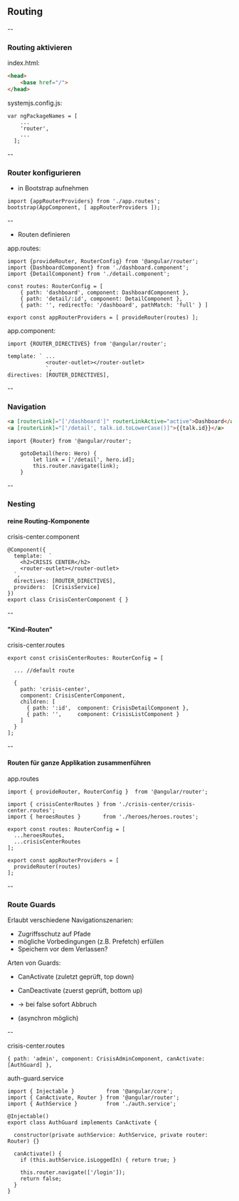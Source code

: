 ## Routing

--

### Routing aktivieren

index.html:
```HTML
<head>
    <base href="/">
</head>
```
systemjs.config.js:
```
var ngPackageNames = [
    ...
    'router',
    ...
  ];
```

--

### Router konfigurieren
- in Bootstrap aufnehmen
```
import {appRouterProviders} from './app.routes';
bootstrap(AppComponent, [ appRouterProviders ]);
```

--

- Routen definieren

app.routes:
```
import {provideRouter, RouterConfig} from '@angular/router';
import {DashboardComponent} from './dashboard.component';
import {DetailComponent} from './detail.component';

const routes: RouterConfig = [
    { path: 'dashboard', component: DashboardComponent },
    { path: 'detail/:id', component: DetailComponent },
    { path: '', redirectTo: '/dashboard', pathMatch: 'full' } ]

export const appRouterProviders = [ provideRouter(routes) ];
```

app.component:
```
import {ROUTER_DIRECTIVES} from '@angular/router';

template: ` ...
            <router-outlet></router-outlet>
            `,
directives: [ROUTER_DIRECTIVES],
```

--

### Navigation
```HTML
<a [routerLink]="['/dashboard']" routerLinkActive="active">Dashboard</a>
<a [routerLink]="['/detail', talk.id.toLowerCase()]">{{talk.id}}</a>
```

```
import {Router} from '@angular/router';

    gotoDetail(hero: Hero) {
        let link = ['/detail', hero.id];
        this.router.navigate(link);
    }
```

-- 		

### Nesting

#### reine Routing-Komponente

crisis-center.component
```
@Component({
  template:  `
    <h2>CRISIS CENTER</h2>
    <router-outlet></router-outlet>
  `,
  directives: [ROUTER_DIRECTIVES],
  providers:  [CrisisService]
})
export class CrisisCenterComponent { }
```

--

#### "Kind-Routen"

crisis-center.routes
```
export const crisisCenterRoutes: RouterConfig = [

  ... //default route
  
  {
    path: 'crisis-center',
    component: CrisisCenterComponent,
    children: [
      { path: ':id',  component: CrisisDetailComponent },
      { path: '',     component: CrisisListComponent }
    ]
  }
];
```

--

#### Routen für ganze Applikation zusammenführen

app.routes
```
import { provideRouter, RouterConfig }  from '@angular/router';

import { crisisCenterRoutes } from './crisis-center/crisis-center.routes';
import { heroesRoutes }       from './heroes/heroes.routes';

export const routes: RouterConfig = [
  ...heroesRoutes,
  ...crisisCenterRoutes
];

export const appRouterProviders = [
  provideRouter(routes)
];
```

--

### Route Guards

Erlaubt verschiedene Navigationszenarien:
- Zugriffsschutz auf Pfade
- mögliche Vorbedingungen (z.B. Prefetch) erfüllen
- Speichern vor dem Verlassen?

Arten von Guards:
- CanActivate (zuletzt geprüft, top down)
- CanDeactivate (zuerst geprüft, bottom up)

- -> bei false sofort Abbruch
- (asynchron möglich)

--

crisis-center.routes
```
{ path: 'admin', component: CrisisAdminComponent, canActivate: [AuthGuard] },
```

auth-guard.service
```
import { Injectable }          from '@angular/core';
import { CanActivate, Router } from '@angular/router';
import { AuthService }         from './auth.service';

@Injectable()
export class AuthGuard implements CanActivate {

  constructor(private authService: AuthService, private router: Router) {}

  canActivate() {
    if (this.authService.isLoggedIn) { return true; }

    this.router.navigate(['/login']);
    return false;
  }
}
```

